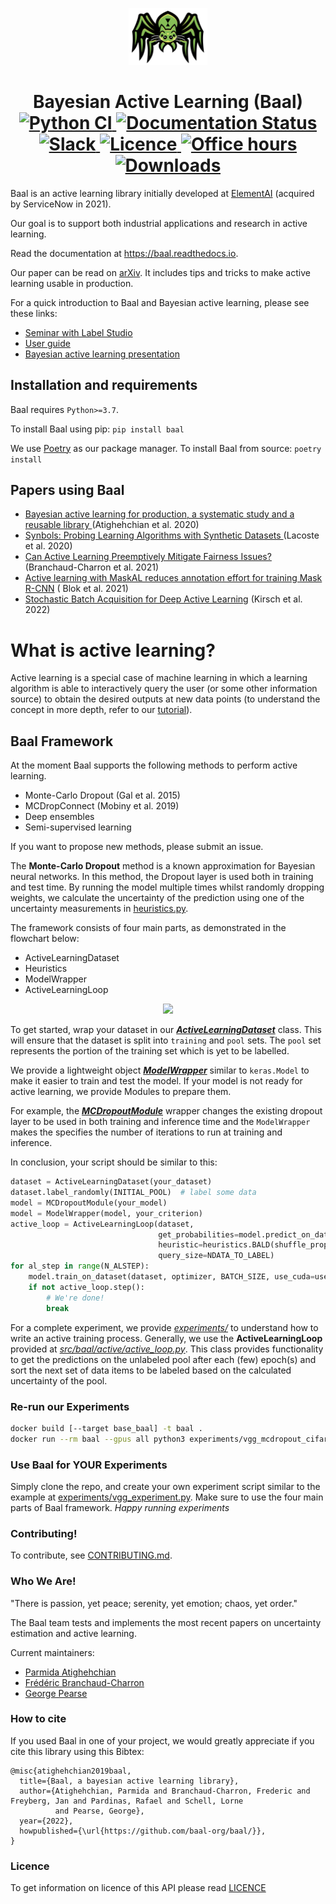<p align="center">
  <img height=15% width=25% src="https://github.com/ElementAI/baal/blob/master/docs/_static/images/logo-transparent.png?raw=true">
  <h1 align="center">Bayesian Active Learning (Baal)
   <br>
  <a href="https://github.com/baal-org/baal/actions/workflows/pythonci.yml">
    <img alt="Python CI" src="https://github.com/baal-org/baal/actions/workflows/pythonci.yml/badge.svg"/>
  </a>
  <a href="https://baal.readthedocs.io/en/latest/?badge=latest">
    <img alt="Documentation Status" src="https://readthedocs.org/projects/baal/badge/?version=latest"/>
  </a>
  <a href="https://join.slack.com/t/baal-world/shared_invite/zt-z0izhn4y-Jt6Zu5dZaV2rsAS9sdISfg">
    <img alt="Slack" src="https://img.shields.io/badge/slack-chat-green.svg?logo=slack"/>
  </a>
  <a href="https://github.com/Elementai/baal/blob/master/LICENSE">
    <img alt="Licence" src="https://img.shields.io/badge/License-Apache%202.0-blue.svg"/>
  </a>
  <a href="https://calendly.com/baal-org/30min">
    <img alt="Office hours" src="https://img.shields.io/badge/Office hours-Calendly-blue.svg"/>
  </a>
  <a href="https://pepy.tech/project/baal">
    <img alt="Downloads" src="https://pepy.tech/badge/baal"/>
  </a>

  </h1>
</p>


Baal is an active learning library initially developed at
[ElementAI](https://www.elementai.com/) (acquired by ServiceNow in 2021).

Our goal is to support both industrial applications and research in active learning.

Read the documentation at https://baal.readthedocs.io.

Our paper can be read on [arXiv](https://arxiv.org/abs/2006.09916). It includes tips and tricks to make active learning
usable in production.

For a quick introduction to Baal and Bayesian active learning, please see these links:

* [Seminar with Label Studio](https://www.youtube.com/watch?v=HG7imRQN3-k)
* [User guide](https://baal.readthedocs.io/en/latest/user_guide/index.html)
* [Bayesian active learning presentation](https://drive.google.com/file/d/13UUDsS1rvqDnXza7L0j4bnqyhOT5TDSt/view?usp=sharing)

## Installation and requirements

Baal requires `Python>=3.7`.

To install Baal using pip: `pip install baal`

We use [Poetry](https://python-poetry.org/) as our package manager.
To install Baal from source: `poetry install`

## Papers using Baal

* [Bayesian active learning for production, a systematic study and a reusable library
  ](https://arxiv.org/abs/2006.09916) (Atighehchian et al. 2020)
* [Synbols: Probing Learning Algorithms with Synthetic Datasets
  ](https://nips.cc/virtual/2020/public/poster_0169cf885f882efd795951253db5cdfb.html) (Lacoste et al. 2020)
* [Can Active Learning Preemptively Mitigate Fairness Issues?
  ](https://arxiv.org/pdf/2104.06879.pdf) (Branchaud-Charron et al. 2021)
* [Active learning with MaskAL reduces annotation effort for training Mask R-CNN](https://arxiv.org/abs/2112.06586) (
  Blok et al. 2021)
* [Stochastic Batch Acquisition for Deep Active Learning](https://arxiv.org/abs/2106.12059) (Kirsch et al. 2022)

# What is active learning?

Active learning is a special case of machine learning in which a learning algorithm is able to interactively query the
user (or some other information source) to obtain the desired outputs at new data points
(to understand the concept in more depth, refer to our [tutorial](https://baal.readthedocs.io/en/latest/)).

## Baal Framework

At the moment Baal supports the following methods to perform active learning.

- Monte-Carlo Dropout (Gal et al. 2015)
- MCDropConnect (Mobiny et al. 2019)
- Deep ensembles
- Semi-supervised learning

If you want to propose new methods, please submit an issue.

The **Monte-Carlo Dropout** method is a known approximation for Bayesian neural networks. In this method, the Dropout
layer is used both in training and test time. By running the model multiple times whilst randomly dropping weights, we
calculate the uncertainty of the prediction using one of the uncertainty measurements
in [heuristics.py](baal/active/heuristics/heuristics.py).

The framework consists of four main parts, as demonstrated in the flowchart below:

- ActiveLearningDataset
- Heuristics
- ModelWrapper
- ActiveLearningLoop

<p align="center">
  <img src="./docs/literature/images/Baalscheme.svg">
</p>

To get started, wrap your dataset in our _[**ActiveLearningDataset**](baal/active/dataset.py)_ class. This will ensure
that the dataset is split into
`training` and `pool` sets. The `pool` set represents the portion of the training set which is yet to be labelled.

We provide a lightweight object _[**ModelWrapper**](baal/modelwrapper.py)_ similar to `keras.Model` to make it easier to
train and test the model. If your model is not ready for active learning, we provide Modules to prepare them.

For example, the _[**MCDropoutModule**](baal/bayesian/dropout.py)_ wrapper changes the existing dropout layer to be used
in both training and inference time and the `ModelWrapper` makes the specifies the number of iterations to run at
training and inference.

In conclusion, your script should be similar to this:

```python
dataset = ActiveLearningDataset(your_dataset)
dataset.label_randomly(INITIAL_POOL)  # label some data
model = MCDropoutModule(your_model)
model = ModelWrapper(model, your_criterion)
active_loop = ActiveLearningLoop(dataset,
                                 get_probabilities=model.predict_on_dataset,
                                 heuristic=heuristics.BALD(shuffle_prop=0.1),
                                 query_size=NDATA_TO_LABEL)
for al_step in range(N_ALSTEP):
    model.train_on_dataset(dataset, optimizer, BATCH_SIZE, use_cuda=use_cuda)
    if not active_loop.step():
        # We're done!
        break
```

For a complete experiment, we provide _[experiments/](experiments/)_ to understand how to write an active training
process. Generally, we use the **ActiveLearningLoop**
provided at _[src/baal/active/active_loop.py](baal/active/active_loop.py)_. This class provides functionality to get the
predictions on the unlabeled pool after each (few) epoch(s) and sort the next set of data items to be labeled based on
the calculated uncertainty of the pool.

### Re-run our Experiments

```bash
docker build [--target base_baal] -t baal .
docker run --rm baal --gpus all python3 experiments/vgg_mcdropout_cifar10.py 
```

### Use Baal for YOUR Experiments

Simply clone the repo, and create your own experiment script similar to the example
at [experiments/vgg_experiment.py](experiments/vgg_experiment.py). Make sure to use the four main parts of Baal
framework. _Happy running experiments_

### Contributing!

To contribute, see [CONTRIBUTING.md](./CONTRIBUTING.md).

### Who We Are!

"There is passion, yet peace; serenity, yet emotion; chaos, yet order."

The Baal team tests and implements the most recent papers on uncertainty estimation and active learning.

Current maintainers:

- [Parmida Atighehchian](mailto:patighehchian@twitter.com)
- [Frédéric Branchaud-Charron](mailto:frederic.branchaud-charron@gmail.com)
- [George Pearse](georgehwp26@gmail.com)

### How to cite

If you used Baal in one of your project, we would greatly appreciate if you cite this library using this Bibtex:

```
@misc{atighehchian2019baal,
  title={Baal, a bayesian active learning library},
  author={Atighehchian, Parmida and Branchaud-Charron, Frederic and Freyberg, Jan and Pardinas, Rafael and Schell, Lorne
          and Pearse, George},
  year={2022},
  howpublished={\url{https://github.com/baal-org/baal/}},
}
```

### Licence

To get information on licence of this API please read [LICENCE](./LICENSE)
